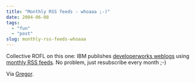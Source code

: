 ```yaml
---
title: "Monthly RSS feeds - whoaaa ;-)"
date: 2004-06-08
tags: 
  - "fun"
  - "post"
slug: monthly-rss-feeds-whoaaa
---
```


Collective ROFL on this one: IBM publishes [developerworks weblogs](http://www-106.ibm.com/developerworks/blogs/index.jspa) using [monthly RSS feeds](http://www-106.ibm.com/developerworks/blogs/dw_blog_rss.jspa?blog=317&date=052004). No problem, just resubscribe every month ;-)

Via [Gregor](http://greg.abstrakt.ch/archives/001712.html).
